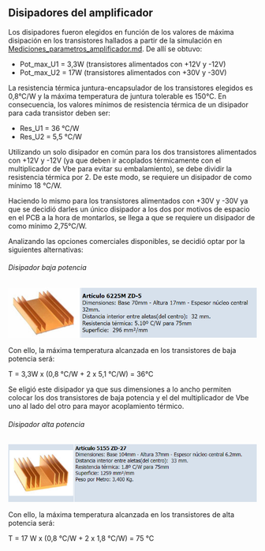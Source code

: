 ﻿## Disipadores del amplificador

Los disipadores fueron elegidos en función de los valores de máxima disipación en los transistores hallados a partir de la simulación en [Mediciones_parametros_amplificador.md](../simulaciones_amplificador/Mediciones_parametros_simulacion.md). De allí se obtuvo:

- Pot_max_U1 = 3,3W (transistores alimentados con +12V y -12V)
- Pot_max_U2 = 17W (transistores alimentados con +30V y -30V)

La resistencia térmica juntura-encapsulador de los transistores elegidos es 0,8°C/W y la máxima temperatura de juntura tolerable es 150°C. En consecuencia, los valores mínimos de resistencia térmica de un disipador para cada transistor deben ser:

- Res_U1 = 36 °C/W
- Res_U2 = 5,5 °C/W

Utilizando un solo disipador en común para los dos transistores alimentados con +12V y -12V (ya que deben ir acoplados térmicamente con el multiplicador de Vbe para evitar su embalamiento), se debe dividir la resistencia térmica por 2. De este modo, se requiere un disipador de como mínimo 18 °C/W.

Haciendo lo mismo para los transistores alimentados con +30V y -30V ya que se decidió darles un único disipador a los dos por motivos de espacio en el PCB a la hora de montarlos, se llega a que se requiere un disipador de como mínimo 2,75°C/W.

Analizando las opciones comerciales disponibles, se decidió optar por la siguientes alternativas:

###### Disipador baja potencia

![](disipador_baja_potencia_articulo.png)

Con ello, la máxima temperatura alcanzada en los transistores de baja potencia será:

T = 3,3W x (0,8 °C/W + 2 x 5,1 °C/W) = 36°C

Se eligió este disipador ya que sus dimensiones a lo ancho permiten colocar los dos transistores de baja potencia y el del multiplicador de Vbe uno al lado del otro para mayor acoplamiento térmico.

###### Disipador alta potencia

![](disipador_alta_potencia_articulo.png)

Con ello, la máxima temperatura alcanzada en los transistores de alta potencia será:

T = 17 W x (0,8 °C/W + 2 x 1,8 °C/W) = 75 °C